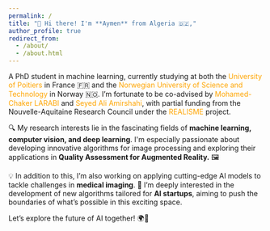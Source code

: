 ```yaml
---
permalink: /
title: "👋 Hi there! I'm **Aymen** from Algeria 🇩🇿,"
author_profile: true
redirect_from: 
  - /about/
  - /about.html
---
```


 A PhD student in machine learning, currently studying at both the <a href="https://www.univ-poitiers.fr/" style="color: orange; text-decoration: none;">University of Poitiers</a> in France 🇫🇷 and the <a href="https://www.ntnu.edu/gjovik" style="color: orange; text-decoration: none;">Norwegian University of Science and Technology</a> in Norway 🇳🇴. I’m fortunate to be co-advised by <a href="https://xlim-sic.labo.univ-poitiers.fr/larabi/" style="color: orange; text-decoration: none;">Mohamed-Chaker LARABI</a> and <a href="https://www.ntnu.edu/employees/s.ali.amirshahi" style="color: orange; text-decoration: none;">Seyed Ali Amirshahi</a>, with partial funding from the Nouvelle-Aquitaine Research Council under the <a href="#" style="color: orange; text-decoration: none;">REALISME</a> project.

🔍 My research interests lie in the fascinating fields of **machine learning, computer vision, and deep learning**. I'm especially passionate about developing innovative algorithms for image processing and exploring their applications in **Quality Assessment for Augmented Reality.** 🖼️

💡 In addition to this, I’m also working on applying cutting-edge AI models to tackle challenges in **medical imaging**. 🏥 I’m deeply interested in the development of new algorithms tailored for **AI startups**, aiming to push the boundaries of what’s possible in this exciting space.

Let’s explore the future of AI together! 🌍🚀
